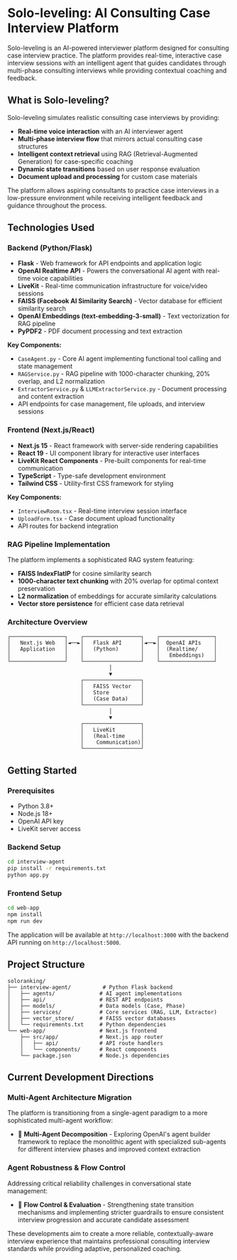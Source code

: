 # Solo-leveling: AI Consulting Case Interview Platform

Solo-leveling is an AI-powered interviewer platform designed for consulting case interview practice. The platform provides real-time, interactive case interview sessions with an intelligent agent that guides candidates through multi-phase consulting interviews while providing contextual coaching and feedback.

## What is Solo-leveling?

Solo-leveling simulates realistic consulting case interviews by providing:
- **Real-time voice interaction** with an AI interviewer agent
- **Multi-phase interview flow** that mirrors actual consulting case structures
- **Intelligent context retrieval** using RAG (Retrieval-Augmented Generation) for case-specific coaching
- **Dynamic state transitions** based on user response evaluation
- **Document upload and processing** for custom case materials

The platform allows aspiring consultants to practice case interviews in a low-pressure environment while receiving intelligent feedback and guidance throughout the process.

## Technologies Used

### Backend (Python/Flask)
- **Flask** - Web framework for API endpoints and application logic
- **OpenAI Realtime API** - Powers the conversational AI agent with real-time voice capabilities
- **LiveKit** - Real-time communication infrastructure for voice/video sessions
- **FAISS (Facebook AI Similarity Search)** - Vector database for efficient similarity search
- **OpenAI Embeddings (text-embedding-3-small)** - Text vectorization for RAG pipeline
- **PyPDF2** - PDF document processing and text extraction

**Key Components:**
- `CaseAgent.py` - Core AI agent implementing functional tool calling and state management
- `RAGService.py` - RAG pipeline with 1000-character chunking, 20% overlap, and L2 normalization
- `ExtractorService.py` & `LLMExtractorService.py` - Document processing and content extraction
- API endpoints for case management, file uploads, and interview sessions

### Frontend (Next.js/React)
- **Next.js 15** - React framework with server-side rendering capabilities
- **React 19** - UI component library for interactive user interfaces
- **LiveKit React Components** - Pre-built components for real-time communication
- **TypeScript** - Type-safe development environment
- **Tailwind CSS** - Utility-first CSS framework for styling

**Key Components:**
- `InterviewRoom.tsx` - Real-time interview session interface
- `UploadForm.tsx` - Case document upload functionality
- API routes for backend integration

### RAG Pipeline Implementation
The platform implements a sophisticated RAG system featuring:
- **FAISS IndexFlatIP** for cosine similarity search
- **1000-character text chunking** with 20% overlap for optimal context preservation
- **L2 normalization** of embeddings for accurate similarity calculations
- **Vector store persistence** for efficient case data retrieval

### Architecture Overview

```
┌─────────────────┐    ┌──────────────────┐    ┌─────────────────┐
│   Next.js Web   │◄──►│   Flask API      │◄──►│  OpenAI APIs    │
│   Application   │    │   (Python)       │    │  (Realtime/     │
│                 │    │                  │    │   Embeddings)   │
└─────────────────┘    └──────────────────┘    └─────────────────┘
                                │
                                ▼
                       ┌──────────────────┐
                       │   FAISS Vector   │
                       │   Store          │
                       │   (Case Data)    │
                       └──────────────────┘
                                │
                                ▼
                       ┌──────────────────┐
                       │   LiveKit        │
                       │   (Real-time     │
                       │    Communication)│
                       └──────────────────┘
```

## Getting Started

### Prerequisites
- Python 3.8+
- Node.js 18+
- OpenAI API key
- LiveKit server access

### Backend Setup
```bash
cd interview-agent
pip install -r requirements.txt
python app.py
```

### Frontend Setup
```bash
cd web-app
npm install
npm run dev
```

The application will be available at `http://localhost:3000` with the backend API running on `http://localhost:5000`.

## Project Structure

```
soloranking/
├── interview-agent/          # Python Flask backend
│   ├── agents/              # AI agent implementations
│   ├── api/                 # REST API endpoints
│   ├── models/              # Data models (Case, Phase)
│   ├── services/            # Core services (RAG, LLM, Extractor)
│   ├── vector_store/        # FAISS vector databases
│   └── requirements.txt     # Python dependencies
└── web-app/                 # Next.js frontend
    ├── src/app/             # Next.js app router
    │   ├── api/             # API route handlers
    │   └── components/      # React components
    └── package.json         # Node.js dependencies
```

## Current Development Directions

### Multi-Agent Architecture Migration
The platform is transitioning from a single-agent paradigm to a more sophisticated multi-agent workflow:

- 🔄 **Multi-Agent Decomposition** - Exploring OpenAI's agent builder framework to replace the monolithic agent with specialized sub-agents for different interview phases and improved context extraction

### Agent Robustness & Flow Control
Addressing critical reliability challenges in conversational state management:

- 🎯 **Flow Control & Evaluation** - Strengthening state transition mechanisms and implementing stricter guardrails to ensure consistent interview progression and accurate candidate assessment

These developments aim to create a more reliable, contextually-aware interview experience that maintains professional consulting interview standards while providing adaptive, personalized coaching.